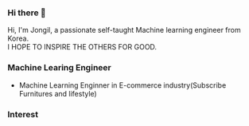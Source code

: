 ### Hi there 👋

Hi, I'm Jongil, a passionate self-taught Machine learning engineer from Korea.<br>
I HOPE TO INSPIRE THE OTHERS FOR GOOD.

### Machine Learing Engineer
- Machine Learning Enginner in E-commerce industry(Subscribe Furnitures and lifestyle)

### Interest


<!--
**JIPiration/JIPiration** is a ✨ _special_ ✨ repository because its `README.md` (this file) appears on your GitHub profile.


Here are some ideas to get you started:

- 🔭 I’m currently working on ...
- 🌱 I’m currently learning ...
- 👯 I’m looking to collaborate on ...
- 🤔 I’m looking for help with ...
- 💬 Ask me about ...
- 📫 How to reach me: ...
- 😄 Pronouns: ...
- ⚡ Fun fact: ...
-->
